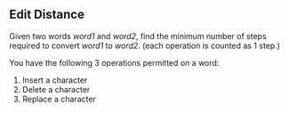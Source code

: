 ## Edit Distance

Given two words *word1* and *word2*, find the minimum number of steps required to convert *word1* to *word2*. (each operation is counted as 1 step.)

You have the following 3 operations permitted on a word:

1. Insert a character
2. Delete a character
3. Replace a character
